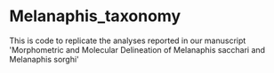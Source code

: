 # Melanaphis_taxonomy
This is code to replicate the analyses reported in our manuscript 'Morphometric and Molecular Delineation of Melanaphis sacchari and Melanaphis sorghi'
